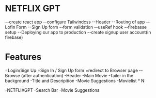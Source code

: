 # NETFLIX GPT

--create react app
--configure Tailwindcss
--Header
--Routing of app
--Lofin Form
--Sign Up form
--form validation
--useRef hook
--firebasse setup
--Deploying our app to production
--create signup user account(in firebase)

# Features

=Login/Sign Up
   =Sign In / Sign Up form
   =redirect to Browser page
--Browse (after authentication)
 -Header
 -Main Movie
   -Tailer in the background
   -Title and Descripition
   -Movie Suggestions
     -Movielist * N

-NETFLIXGPT
  -Search Bar
  -Movie Suggestions